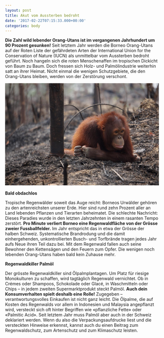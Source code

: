 ```yaml
---
layout: post
title: Akut vom Aussterben bedroht
date: '2017-02-22T07:15:33.000+00:00'
categories: body
---
```



**Die Zahl wild lebender Orang-Utans ist im vergangenen Jahrhundert um 90 Prozent gesunken!** Seit letztem Jahr werden die Borneo Orang-Utans auf der Roten Liste der gefährdeten Arten der International Union for the Conservation of Nature (IUCN) als unmittelbar vom Aussterben bedroht geführt. Noch hangeln sich die roten Menschenaffen im tropischen Dickicht von Baum zu Baum. Doch fressen sich Holz- und Palmölindustrie weiterhin satt an ihrer Heimat. Nicht einmal die wenigen Schutzgebiete, die den Orang-Utans bleiben, werden von der Zerstörung verschont.

![](/uploads/2017/03/04/hanging-out-by-tree.jpg)

**Bald obdachlos**

Tropische Regenwälder soweit das Auge reicht: Borneos Urwälder gehören zu den artenreichsten unserer Erde. Hier sind rund zehn Prozent aller an Land lebenden Pflanzen und Tierarten beheimatet. Die schlechte Nachricht: Dieses Paradies wurde in den letzten Jahrzehnten in einem rasanten Tempo zerstört. **Pro Minute verliert Borneo eine Regenwaldfläche von der Grösse zweier Fussballfelder.** Im Jahr entspricht das in etwa der Grösse der halben Schweiz. Systematische Brandrodung und die damit einhergehenden, unkontrollierten Busch- und Torfbrände tragen jedes Jahr aufs Neue ihren Teil dazu bei. Mit dem Regenwald fallen auch seine Bewohner den Kettensägen und den Feuern zum Opfer. Die wenigen noch lebenden Orang-Utans haben bald kein Zuhause mehr.

**Regenwaldkiller Palmöl**

Der grösste Regenwaldkiller sind Ölpalmplantagen. Um Platz für riesige Monokulturen zu schaffen, wird tagtäglich Regenwald vernichtet. Ob in Crémes oder Shampoos, Schokolade oder Glacé, in Waschmitteln oder Chips – in jedem zweiten Supermarktprodukt steckt Palmöl. **Auch dein Konsumverhalten spielt deshalb eine Rolle!** Zugegeben – verantwortungsvolles Einkaufen ist nicht ganz leicht. Die Ölpalme, die auf Kosten des Regenwalds vor allem in Indonesien und Malaysia angepflanzt wird, versteckt sich oft hinter Begriffen wie «pflanzliche Fette» oder «Palmitic Acid». Seit letztem Jahr muss Palmöl aber auch in der Schweiz deklariert werden. Wenn du also die Verpackungsaufdrucke liest und die versteckten Hinweise erkennst, kannst auch du einen Beitrag zum Regenwaldschutz, zum Artenschutz und zum Klimaschutz leisten.